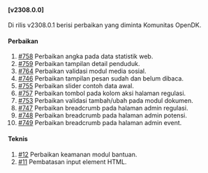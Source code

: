 #### [v2308.0.0]

Di rilis v2308.0.1 berisi perbaikan yang diminta Komunitas OpenDK.

#### Perbaikan

1. [#758](https://github.com/OpenSID/OpenDK/issues/758) Perbaikan angka pada data statistik web.
2. [#759](https://github.com/OpenSID/OpenDK/issues/759) Perbaikan tampilan detail penduduk.
3. [#764](https://github.com/OpenSID/OpenDK/issues/764) Perbaikan validasi modul media sosial.
4. [#746](https://github.com/OpenSID/OpenDK/issues/746) Perbaikan tampilan pesan sudah dan belum dibaca.
5. [#755](https://github.com/OpenSID/OpenDK/issues/755) Perbaikan slider contoh data awal.
6. [#757](https://github.com/OpenSID/OpenDK/issues/757) Perbaikan tombol pada kolom aksi halaman regulasi.
7. [#753](https://github.com/OpenSID/OpenDK/issues/753) Perbaikan validasi tambah/ubah pada modul dokumen.
8. [#747](https://github.com/OpenSID/OpenDK/issues/747) Perbaikan breadcrumb pada halaman admin regulasi.
9. [#748](https://github.com/OpenSID/OpenDK/issues/748) Perbaikan breadcrumb pada halaman admin potensi.
10. [#749](https://github.com/OpenSID/OpenDK/issues/749) Perbaikan breadcrumb pada halaman admin event.

#### Teknis
1. [#12](https://github.com/OpenSID/wiki-keamanan/issues/12) Perbaikan keamanan modul bantuan.
2. [#11](https://github.com/OpenSID/wiki-keamanan/issues/11) Pembatasan input element HTML.